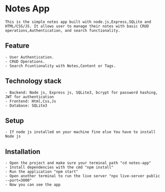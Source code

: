 # Notes App
    This is the simple notes app built with node.js,Express,SQLite and HTML/CSS/JS. It allows user to manage their notes with basic CRUD operations,Authentication, and search functionality.

## Feature
    - User Authentication.
    - CRUD Operations.
    - Search Fcuntionality with Notes,Content or Tags.

## Technology stack
    - Backend: Node js, Express js, SQLite3, bcrypt for password hashing, JWT for authentication
    - Frontend: Html,Css,Js
    - Database: SQLite3

## Setup
    - If node js installed on your machine fine else You have to install Node js

## Installation
    - Open the project and make sure your terminal path "cd notes-app"
    - Install dependencies with the cmd "npm install"
    - Run the application "npm start"
    - Open another terminal to run the live server "npx live-server public --port=3000"
    - Now you can see the app